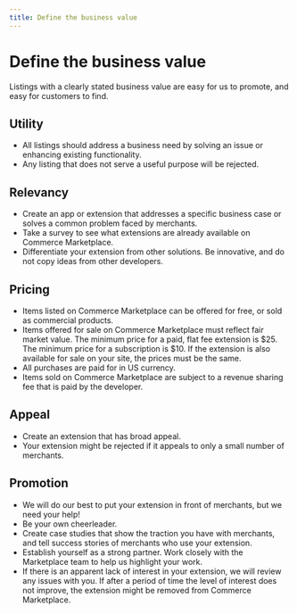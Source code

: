 ```yaml
---
title: Define the business value
---
```


# Define the business value

Listings with a clearly stated business value are easy for us to promote, and easy for customers to find.

## Utility

-  All listings should address a business need by solving an issue or enhancing existing functionality.
-  Any listing that does not serve a useful purpose will be rejected.

## Relevancy

-  Create an app or extension that addresses a specific business case or solves a common problem faced by merchants.
-  Take a survey to see what extensions are already available on Commerce Marketplace.
-  Differentiate your extension from other solutions. Be innovative, and do not copy ideas from other developers.

## Pricing

-  Items listed on Commerce Marketplace can be offered for free, or sold as commercial products.
-  Items offered for sale on Commerce Marketplace must reflect fair market value. The minimum price for a paid, flat fee extension is $25. The minimum price for a subscription is $10. If the extension is also available for sale on your site, the prices must be the same.
-  All purchases are paid for in US currency.
-  Items sold on Commerce Marketplace are subject to a revenue sharing fee that is paid by the developer.

## Appeal

-  Create an extension that has broad appeal.
-  Your extension might be rejected if it appeals to only a small number of merchants.

## Promotion

-  We will do our best to put your extension in front of merchants, but we need your help!
-  Be your own cheerleader.
-  Create case studies that show the traction you have with merchants, and tell success stories of merchants who use your extension.
-  Establish yourself as a strong partner. Work closely with the Marketplace team to help us highlight your work.
-  If there is an apparent lack of interest in your extension, we will review any issues with you. If after a period of time the level of interest does not improve, the extension might be removed from Commerce Marketplace.
